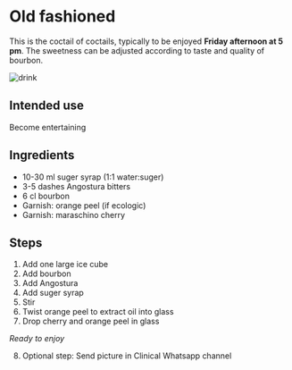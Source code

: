 # Old fashioned

This is the coctail of coctails, typically to be enjoyed **Friday afternoon at 5 pm**.
The sweetness can be adjusted according to taste and quality of bourbon.

![drink](https://www.liquor.com/thmb/OdGMZLH9XqRF1_WzYCg8V_jvX38=/960x0/filters:no_upscale():max_bytes(150000):strip_icc():format(webp)/__opt__aboutcom__coeus__resources__content_migration__liquor__2018__05__08113350__bourbon-old-fashioned-720x720-recipe-ade6f7780c304999be3577e565c9bcdd.jpg)

## Intended use
Become entertaining

## Ingredients
- 10-30 ml suger syrap (1:1 water:suger)
- 3-5 dashes Angostura bitters
- 6 cl bourbon
- Garnish: orange peel (if ecologic)
- Garnish: maraschino cherry

## Steps
1. Add one large ice cube
2. Add bourbon
3. Add Angostura
4. Add suger syrap
5. Stir
6. Twist orange peel to extract oil into glass
7. Drop cherry and orange peel in glass

*Ready to enjoy*

8. Optional step: Send picture in Clinical Whatsapp channel

